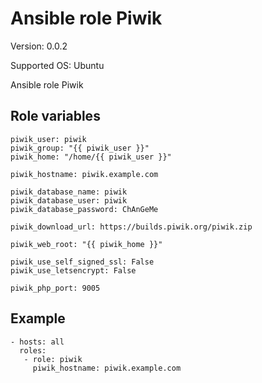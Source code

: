 # Ansible role Piwik

Version: 0.0.2

Supported OS: Ubuntu

Ansible role Piwik

## Role variables
```
piwik_user: piwik
piwik_group: "{{ piwik_user }}"
piwik_home: "/home/{{ piwik_user }}"

piwik_hostname: piwik.example.com

piwik_database_name: piwik
piwik_database_user: piwik
piwik_database_password: ChAnGeMe

piwik_download_url: https://builds.piwik.org/piwik.zip

piwik_web_root: "{{ piwik_home }}"

piwik_use_self_signed_ssl: False
piwik_use_letsencrypt: False

piwik_php_port: 9005
```

## Example
```
- hosts: all
  roles:
   - role: piwik
     piwik_hostname: piwik.example.com
```
